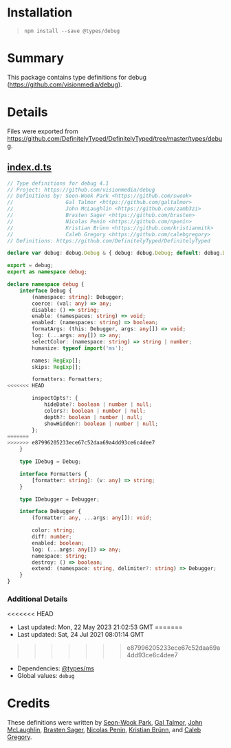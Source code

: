 # Installation
> `npm install --save @types/debug`

# Summary
This package contains type definitions for debug (https://github.com/visionmedia/debug).

# Details
Files were exported from https://github.com/DefinitelyTyped/DefinitelyTyped/tree/master/types/debug.
## [index.d.ts](https://github.com/DefinitelyTyped/DefinitelyTyped/tree/master/types/debug/index.d.ts)
````ts
// Type definitions for debug 4.1
// Project: https://github.com/visionmedia/debug
// Definitions by: Seon-Wook Park <https://github.com/swook>
//                 Gal Talmor <https://github.com/galtalmor>
//                 John McLaughlin <https://github.com/zamb3zi>
//                 Brasten Sager <https://github.com/brasten>
//                 Nicolas Penin <https://github.com/npenin>
//                 Kristian Brünn <https://github.com/kristianmitk>
//                 Caleb Gregory <https://github.com/calebgregory>
// Definitions: https://github.com/DefinitelyTyped/DefinitelyTyped

declare var debug: debug.Debug & { debug: debug.Debug; default: debug.Debug };

export = debug;
export as namespace debug;

declare namespace debug {
    interface Debug {
        (namespace: string): Debugger;
        coerce: (val: any) => any;
        disable: () => string;
        enable: (namespaces: string) => void;
        enabled: (namespaces: string) => boolean;
        formatArgs: (this: Debugger, args: any[]) => void;
        log: (...args: any[]) => any;
        selectColor: (namespace: string) => string | number;
        humanize: typeof import('ms');

        names: RegExp[];
        skips: RegExp[];

        formatters: Formatters;
<<<<<<< HEAD

        inspectOpts?: {
            hideDate?: boolean | number | null;
            colors?: boolean | number | null;
            depth?: boolean | number | null;
            showHidden?: boolean | number | null;
        };
=======
>>>>>>> e87996205233ece67c52daa69a4dd93ce6c4dee7
    }

    type IDebug = Debug;

    interface Formatters {
        [formatter: string]: (v: any) => string;
    }

    type IDebugger = Debugger;

    interface Debugger {
        (formatter: any, ...args: any[]): void;

        color: string;
        diff: number;
        enabled: boolean;
        log: (...args: any[]) => any;
        namespace: string;
        destroy: () => boolean;
        extend: (namespace: string, delimiter?: string) => Debugger;
    }
}

````

### Additional Details
<<<<<<< HEAD
 * Last updated: Mon, 22 May 2023 21:02:53 GMT
=======
 * Last updated: Sat, 24 Jul 2021 08:01:14 GMT
>>>>>>> e87996205233ece67c52daa69a4dd93ce6c4dee7
 * Dependencies: [@types/ms](https://npmjs.com/package/@types/ms)
 * Global values: `debug`

# Credits
These definitions were written by [Seon-Wook Park](https://github.com/swook), [Gal Talmor](https://github.com/galtalmor), [John McLaughlin](https://github.com/zamb3zi), [Brasten Sager](https://github.com/brasten), [Nicolas Penin](https://github.com/npenin), [Kristian Brünn](https://github.com/kristianmitk), and [Caleb Gregory](https://github.com/calebgregory).
